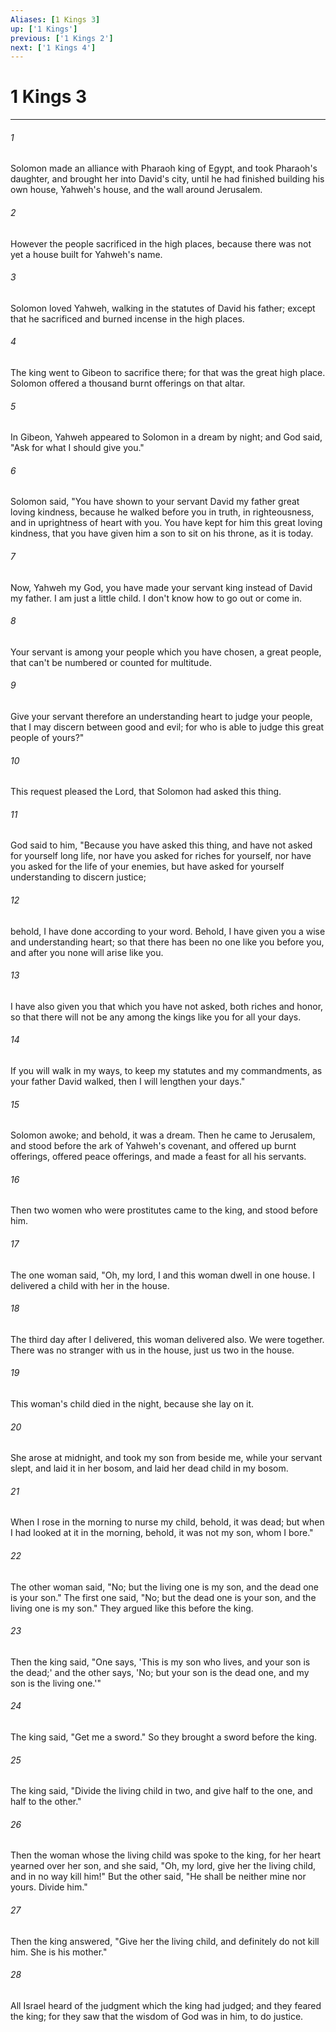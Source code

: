 ```yaml
---
Aliases: [1 Kings 3]
up: ['1 Kings']
previous: ['1 Kings 2']
next: ['1 Kings 4']
---
```

# 1 Kings 3
***





###### 1 

Solomon made an alliance with Pharaoh king of Egypt, and took Pharaoh's daughter, and brought her into David's city, until he had finished building his own house, Yahweh's house, and the wall around Jerusalem. 



###### 2 

However the people sacrificed in the high places, because there was not yet a house built for Yahweh's name. 



###### 3 

Solomon loved Yahweh, walking in the statutes of David his father; except that he sacrificed and burned incense in the high places. 



###### 4 

The king went to Gibeon to sacrifice there; for that was the great high place. Solomon offered a thousand burnt offerings on that altar. 



###### 5 

In Gibeon, Yahweh appeared to Solomon in a dream by night; and God said, "Ask for what I should give you." 



###### 6 

Solomon said, "You have shown to your servant David my father great loving kindness, because he walked before you in truth, in righteousness, and in uprightness of heart with you. You have kept for him this great loving kindness, that you have given him a son to sit on his throne, as it is today. 



###### 7 

Now, Yahweh my God, you have made your servant king instead of David my father. I am just a little child. I don't know how to go out or come in. 



###### 8 

Your servant is among your people which you have chosen, a great people, that can't be numbered or counted for multitude. 



###### 9 

Give your servant therefore an understanding heart to judge your people, that I may discern between good and evil; for who is able to judge this great people of yours?" 



###### 10 

This request pleased the Lord, that Solomon had asked this thing. 



###### 11 

God said to him, "Because you have asked this thing, and have not asked for yourself long life, nor have you asked for riches for yourself, nor have you asked for the life of your enemies, but have asked for yourself understanding to discern justice; 



###### 12 

behold, I have done according to your word. Behold, I have given you a wise and understanding heart; so that there has been no one like you before you, and after you none will arise like you. 



###### 13 

I have also given you that which you have not asked, both riches and honor, so that there will not be any among the kings like you for all your days. 



###### 14 

If you will walk in my ways, to keep my statutes and my commandments, as your father David walked, then I will lengthen your days." 



###### 15 

Solomon awoke; and behold, it was a dream. Then he came to Jerusalem, and stood before the ark of Yahweh's covenant, and offered up burnt offerings, offered peace offerings, and made a feast for all his servants. 



###### 16 

Then two women who were prostitutes came to the king, and stood before him. 



###### 17 

The one woman said, "Oh, my lord, I and this woman dwell in one house. I delivered a child with her in the house. 



###### 18 

The third day after I delivered, this woman delivered also. We were together. There was no stranger with us in the house, just us two in the house. 



###### 19 

This woman's child died in the night, because she lay on it. 



###### 20 

She arose at midnight, and took my son from beside me, while your servant slept, and laid it in her bosom, and laid her dead child in my bosom. 



###### 21 

When I rose in the morning to nurse my child, behold, it was dead; but when I had looked at it in the morning, behold, it was not my son, whom I bore." 



###### 22 

The other woman said, "No; but the living one is my son, and the dead one is your son." The first one said, "No; but the dead one is your son, and the living one is my son." They argued like this before the king. 



###### 23 

Then the king said, "One says, 'This is my son who lives, and your son is the dead;' and the other says, 'No; but your son is the dead one, and my son is the living one.'" 



###### 24 

The king said, "Get me a sword." So they brought a sword before the king. 



###### 25 

The king said, "Divide the living child in two, and give half to the one, and half to the other." 



###### 26 

Then the woman whose the living child was spoke to the king, for her heart yearned over her son, and she said, "Oh, my lord, give her the living child, and in no way kill him!" But the other said, "He shall be neither mine nor yours. Divide him." 



###### 27 

Then the king answered, "Give her the living child, and definitely do not kill him. She is his mother." 



###### 28 

All Israel heard of the judgment which the king had judged; and they feared the king; for they saw that the wisdom of God was in him, to do justice.
